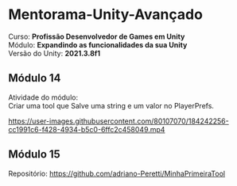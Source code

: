 # Mentorama-Unity-Avançado

Curso: **Profissão Desenvolvedor de Games em Unity**<br/>
Módulo: **Expandindo as funcionalidades da sua Unity**<br/>
Versão do Unity: **2021.3.8f1**<br/>


## Módulo 14

Atividade do módulo:<br/>
Criar uma tool que Salve uma string e um valor no PlayerPrefs.<br/>


https://user-images.githubusercontent.com/80107070/184242256-cc1991c6-f428-4934-b5c0-6ffc2c458049.mp4


## Módulo 15


Repositório: https://github.com/adriano-Peretti/MinhaPrimeiraTool
